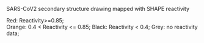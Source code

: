 SARS-CoV2 secondary structure drawing mapped with SHAPE reactivity

Red: Reactivity>=0.85;  
Orange:  0.4 < Reactivity <= 0.85;
Black: Reactivity < 0.4;
Grey: no reactivity data;

